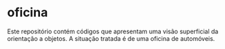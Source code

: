 # oficina 
Este repositório contém códigos que apresentam uma visão superficial da orientação a objetos.
A situação tratada é de uma oficina de automóveis.
